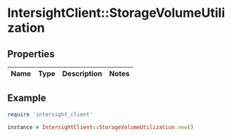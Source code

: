 # IntersightClient::StorageVolumeUtilization

## Properties

| Name | Type | Description | Notes |
| ---- | ---- | ----------- | ----- |

## Example

```ruby
require 'intersight_client'

instance = IntersightClient::StorageVolumeUtilization.new()
```

